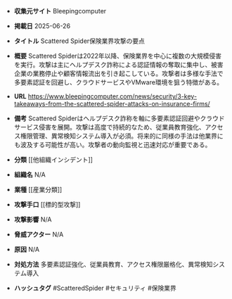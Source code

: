 - **収集元サイト**
Bleepingcomputer

- **掲載日**
2025-06-26

- **タイトル**
Scattered Spider保険業界攻撃の要点

- **概要**
Scattered Spiderは2022年以降、保険業界を中心に複数の大規模侵害を実行。攻撃は主にヘルプデスク詐称による認証情報の奪取に集中し、被害企業の業務停止や顧客情報流出を引き起こしている。攻撃者は多様な手法で多要素認証を回避し、クラウドサービスやVMware環境を狙う特徴がある。

- **URL**
https://www.bleepingcomputer.com/news/security/3-key-takeaways-from-the-scattered-spider-attacks-on-insurance-firms/

- **備考**
Scattered Spiderはヘルプデスク詐称を軸に多要素認証回避やクラウドサービス侵害を展開。攻撃は高度で持続的なため、従業員教育強化、アクセス権限管理、異常検知システム導入が必須。将来的に同様の手法は他業界にも波及する可能性が高い。攻撃者の動向監視と迅速対応が重要である。

- **分類**
[[他組織インシデント]]

- **組織名**
N/A

- **業種**
[[産業分類]]

- **攻撃手口**
[[標的型攻撃]]

- **攻撃影響**
N/A

- **脅威アクター**
N/A

- **原因**
N/A

- **対処方法**
多要素認証強化、従業員教育、アクセス権限厳格化、異常検知システム導入

- **ハッシュタグ**
#ScatteredSpider #セキュリティ #保険業界
